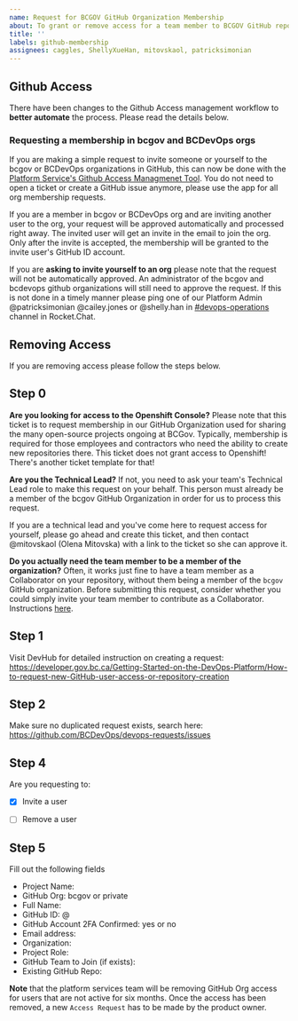 ```yaml
---
name: Request for BCGOV GitHub Organization Membership
about: To grant or remove access for a team member to BCGOV GitHub repositories.
title: ''
labels: github-membership
assignees: caggles, ShellyXueHan, mitovskaol, patricksimonian
---
```

## Github Access

There have been changes to the Github Access management workflow to __better automate__ the process. Please read the details below.
### Requesting a membership in bcgov and BCDevOps orgs

If you are making a simple request to invite someone or yourself to the bcgov or BCDevOps organizations in GitHub, this can now be done with the
[Platform Service's Github Access Managmenet Tool](https://just-ask-web-bdec76-prod.apps.silver.devops.gov.bc.ca/). You do not need to open a ticket or create a GitHub issue anymore, please use the app for all org membership requests. 

If you are a member in bcgov or BCDevOps org and are inviting another user to the org, your request will be approved automatically and processed right away.  The invited user will get an invite in the email to join the org. Only after the invite is accepted, the membership will be granted to the invite user's GitHub ID account.

If you are __asking to invite yourself to an org__ please note that the request will not be automatically approved. An administrator of the bcgov and bcdevops github organizations will still need to approve the request. If this is not done in a timely manner please ping one of our Platform Admin @patricksimonian @cailey.jones or @shelly.han in [#devops-operations](https://chat.developer.gov.bc.ca/channel/devops-operations) channel in Rocket.Chat.

## Removing Access

If you are removing access please follow the steps below.

## Step 0

**Are you looking for access to the Openshift Console?**
Please note that this ticket is to request membership in our GitHub Organization used for sharing the many open-source projects ongoing at BCGov.
Typically, membership is required for those employees and contractors who need the ability to create new repositories there.
This ticket does not grant access to Openshift! There's another ticket template for that!

**Are you the Technical Lead?**
If not, you need to ask your team's Technical Lead role to make this request on your behalf. 
This person must already be a member of the bcgov GitHub Organization in order for us to process this request.

If you are a technical lead and you've come here to request access for yourself, please go ahead and create this ticket, and then 
contact @mitovskaol (Olena Mitovska) with a link to the ticket so she can approve it.

**Do you actually need the team member to be a member of the organization?**
Often, it works just fine to have a team member as a Collaborator on your repository, without them being a member of 
the `bcgov` GitHub organization. Before submitting this request, consider whether you could simply invite your team 
member to contribute as a Collaborator.  
Instructions [here](https://help.github.com/en/github/setting-up-and-managing-your-github-user-account/inviting-collaborators-to-a-personal-repository).


## Step 1
Visit DevHub for detailed instruction on creating a request:
https://developer.gov.bc.ca/Getting-Started-on-the-DevOps-Platform/How-to-request-new-GitHub-user-access-or-repository-creation

## Step 2
Make sure no duplicated request exists, search here:
https://github.com/BCDevOps/devops-requests/issues


## Step 4
Are you requesting to:
- [x] Invite a user
- [ ] Remove a user


## Step 5
Fill out the following fields

* Project Name: 
* GitHub Org: bcgov or private
* Full Name: 
* GitHub ID: @
* GitHub Account 2FA Confirmed: yes or no
* Email address: 
* Organization: 
* Project Role: 
* GitHub Team to Join (if exists): 
* Existing GitHub Repo: 


**Note** that the platform services team will be removing GitHub Org access for users that are not active for six months. Once the access has been removed, a new `Access Request` has to be made by the product owner.
